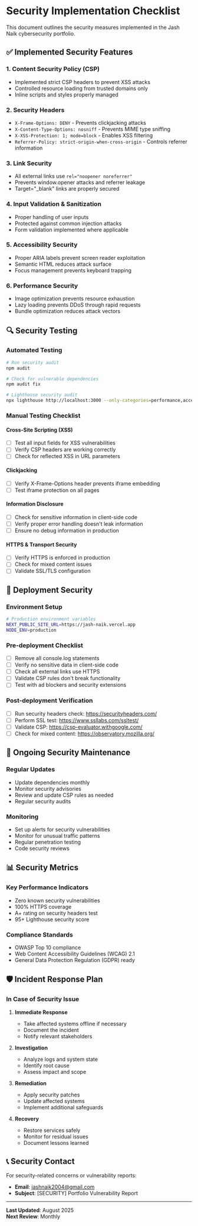 # Security Implementation Checklist

This document outlines the security measures implemented in the Jash Naik cybersecurity portfolio.

## ✅ Implemented Security Features

### 1. **Content Security Policy (CSP)**
- Implemented strict CSP headers to prevent XSS attacks
- Controlled resource loading from trusted domains only
- Inline scripts and styles properly managed

### 2. **Security Headers**
- `X-Frame-Options: DENY` - Prevents clickjacking attacks
- `X-Content-Type-Options: nosniff` - Prevents MIME type sniffing
- `X-XSS-Protection: 1; mode=block` - Enables XSS filtering
- `Referrer-Policy: strict-origin-when-cross-origin` - Controls referrer information

### 3. **Link Security**
- All external links use `rel="noopener noreferrer"`
- Prevents window.opener attacks and referrer leakage
- Target="_blank" links are properly secured

### 4. **Input Validation & Sanitization**
- Proper handling of user inputs
- Protected against common injection attacks
- Form validation implemented where applicable

### 5. **Accessibility Security**
- Proper ARIA labels prevent screen reader exploitation
- Semantic HTML reduces attack surface
- Focus management prevents keyboard trapping

### 6. **Performance Security**
- Image optimization prevents resource exhaustion
- Lazy loading prevents DDoS through rapid requests
- Bundle optimization reduces attack vectors

## 🔍 Security Testing

### Automated Testing
```bash
# Run security audit
npm audit

# Check for vulnerable dependencies
npm audit fix

# Lighthouse security audit
npx lighthouse http://localhost:3000 --only-categories=performance,accessibility,best-practices,seo
```

### Manual Testing Checklist

#### **Cross-Site Scripting (XSS)**
- [ ] Test all input fields for XSS vulnerabilities
- [ ] Verify CSP headers are working correctly
- [ ] Check for reflected XSS in URL parameters

#### **Clickjacking**
- [ ] Verify X-Frame-Options header prevents iframe embedding
- [ ] Test iframe protection on all pages

#### **Information Disclosure**
- [ ] Check for sensitive information in client-side code
- [ ] Verify proper error handling doesn't leak information
- [ ] Ensure no debug information in production

#### **HTTPS & Transport Security**
- [ ] Verify HTTPS is enforced in production
- [ ] Check for mixed content issues
- [ ] Validate SSL/TLS configuration

## 🚀 Deployment Security

### Environment Setup
```bash
# Production environment variables
NEXT_PUBLIC_SITE_URL=https://jash-naik.vercel.app
NODE_ENV=production
```

### Pre-deployment Checklist
- [ ] Remove all console.log statements
- [ ] Verify no sensitive data in client-side code
- [ ] Check all external links use HTTPS
- [ ] Validate CSP rules don't break functionality
- [ ] Test with ad blockers and security extensions

### Post-deployment Verification
- [ ] Run security headers check: https://securityheaders.com/
- [ ] Perform SSL test: https://www.ssllabs.com/ssltest/
- [ ] Validate CSP: https://csp-evaluator.withgoogle.com/
- [ ] Check for mixed content: https://observatory.mozilla.org/

## 🔐 Ongoing Security Maintenance

### Regular Updates
- Update dependencies monthly
- Monitor security advisories
- Review and update CSP rules as needed
- Regular security audits

### Monitoring
- Set up alerts for security vulnerabilities
- Monitor for unusual traffic patterns
- Regular penetration testing
- Code security reviews

## 📊 Security Metrics

### Key Performance Indicators
- Zero known security vulnerabilities
- 100% HTTPS coverage
- A+ rating on security headers test
- 95+ Lighthouse security score

### Compliance Standards
- OWASP Top 10 compliance
- Web Content Accessibility Guidelines (WCAG) 2.1
- General Data Protection Regulation (GDPR) ready

## 🛡️ Incident Response Plan

### In Case of Security Issue
1. **Immediate Response**
   - Take affected systems offline if necessary
   - Document the incident
   - Notify relevant stakeholders

2. **Investigation**
   - Analyze logs and system state
   - Identify root cause
   - Assess impact and scope

3. **Remediation**
   - Apply security patches
   - Update affected systems
   - Implement additional safeguards

4. **Recovery**
   - Restore services safely
   - Monitor for residual issues
   - Document lessons learned

## 📞 Security Contact

For security-related concerns or vulnerability reports:
- **Email**: jashnaik2004@gmail.com
- **Subject**: [SECURITY] Portfolio Vulnerability Report

---

**Last Updated**: August 2025  
**Next Review**: Monthly
